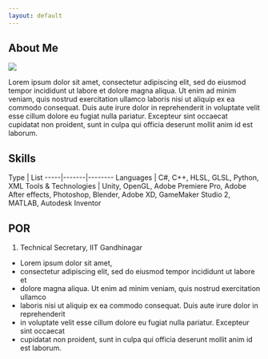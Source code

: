 ```yaml
---
layout: default
---
```


## About Me

<img class="profile-picture" src="fp3_culture_3.jpg">

Lorem ipsum dolor sit amet, consectetur adipiscing elit, sed do eiusmod tempor incididunt ut labore et dolore magna aliqua. Ut enim ad minim veniam, quis nostrud exercitation ullamco laboris nisi ut aliquip ex ea commodo consequat. Duis aute irure dolor in reprehenderit in voluptate velit esse cillum dolore eu fugiat nulla pariatur. Excepteur sint occaecat cupidatat non proident, sunt in culpa qui officia deserunt mollit anim id est laborum.
## Skills

Type | List
-----|-------|--------
Languages | C#, C++, HLSL, GLSL, Python, XML
Tools & Technologies | Unity, OpenGL, Adobe Premiere Pro, Adobe After effects, Photoshop, Blender, Adobe XD, GameMaker Studio 2, MATLAB, Autodesk Inventor
 
## POR
 1. Technical Secretary, IIT Gandhinagar
  * Lorem ipsum dolor sit amet, 
  * consectetur adipiscing elit, sed do eiusmod tempor incididunt ut labore et 
  * dolore magna aliqua. Ut enim ad minim veniam, quis nostrud exercitation ullamco 
  * laboris nisi ut aliquip ex ea commodo consequat. Duis aute irure dolor in reprehenderit 
  * in voluptate velit esse cillum dolore eu fugiat nulla pariatur. Excepteur sint occaecat 
  * cupidatat non proident, sunt in culpa qui officia deserunt mollit anim id est laborum.



